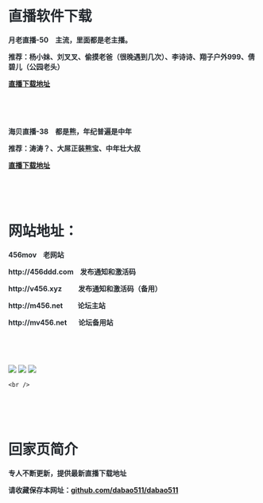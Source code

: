 <p>
	<strong><span style="font-size:32px;"> </span></strong> 
</p>
<h1 style="color:#24292E;font-family:-apple-system, BlinkMacSystemFont, &quot;background-color:#FFFFFF;">
	<strong>直播软件下载</strong> 
</h1>
<p style="color:#24292E;font-family:-apple-system, BlinkMacSystemFont, &quot;font-size:16px;background-color:#FFFFFF;">
	<span style="font-size:14px;"><strong>月老直播-50</strong></span><span style="font-size:14px;">&nbsp;</span><strong> &nbsp; 主流，里面都是老主播。</strong> 
</p>
<p style="color:#24292E;font-family:-apple-system, BlinkMacSystemFont, &quot;font-size:16px;background-color:#FFFFFF;">
	<strong>推荐：杨小妹、刘叉叉、偷摸老爸（很晚遇到几次）、李诗诗、翔子户外999、倩碧儿（公园老头）</strong> 
</p>
<p style="color:#24292E;font-family:-apple-system, BlinkMacSystemFont, &quot;font-size:16px;background-color:#FFFFFF;">
	<strong><a href="http://word.xf16888zy.com/wap/xr/index.html#/activeIndex?user_id=171185" target="_blank">直播下载地址</a></strong> 
</p>
<p style="color:#24292E;font-family:-apple-system, BlinkMacSystemFont, &quot;font-size:16px;background-color:#FFFFFF;">
	<br />
</p>
<p style="color:#24292E;font-family:-apple-system, BlinkMacSystemFont, &quot;font-size:16px;background-color:#FFFFFF;">
	<br />
</p>
<p style="color:#24292E;font-family:-apple-system, BlinkMacSystemFont, &quot;font-size:16px;background-color:#FFFFFF;">
	<span style="font-size:14px;"><strong>海贝直播-38</strong></span><span style="font-size:14px;">&nbsp;</span><strong>&nbsp;&nbsp; 都是熊，年纪普遍是中年</strong> 
</p>
<p style="color:#24292E;font-family:-apple-system, BlinkMacSystemFont, &quot;font-size:16px;background-color:#FFFFFF;">
	<strong>推荐：涛涛？、大屌正装熊宝、中年壮大叔</strong> 
</p>
<p style="color:#24292E;font-family:-apple-system, BlinkMacSystemFont, &quot;font-size:16px;background-color:#FFFFFF;">
	<strong><a href="https://1na.5starss.xyz:8443/index.php?g=appapi&amp;m=agent&amp;a=haibei&amp;id=592761" target="_blank">直播下载地址</a></strong> 
</p>
<p>
	<br />
</p>
<p style="color:#24292E;font-family:-apple-system, BlinkMacSystemFont, &quot;font-size:16px;background-color:#FFFFFF;">
	<br />
</p>
<h1 style="color:#24292E;font-family:-apple-system, BlinkMacSystemFont, &quot;background-color:#FFFFFF;">
	<strong>网站地址：</strong> 
</h1>
<p style="color:#24292E;font-family:-apple-system, BlinkMacSystemFont, &quot;font-size:16px;background-color:#FFFFFF;">
	<span style="font-size:14px;"><strong></strong></span> 
</p>
<p style="color:#24292E;font-family:-apple-system, BlinkMacSystemFont, &quot;font-size:16px;background-color:#FFFFFF;">
	<strong><span style="font-size:14px;"><strong>456mov</strong></span><span style="font-size:14px;">&nbsp;</span><strong>&nbsp;&nbsp; 老网站</strong></strong> 
</p>
<p style="color:#24292E;font-family:-apple-system, BlinkMacSystemFont, &quot;font-size:16px;background-color:#FFFFFF;">
	<b>http://456ddd.com&nbsp; &nbsp; 发布通知和激活码</b> 
</p>
<p style="color:#24292E;font-family:-apple-system, BlinkMacSystemFont, &quot;font-size:16px;background-color:#FFFFFF;">
	<b>http://v456.xyz<b>&nbsp; &nbsp; &nbsp; &nbsp; &nbsp; 发布通知和激活码</b>（备用）</b>
</p>
<p style="color:#24292E;font-family:-apple-system, BlinkMacSystemFont, &quot;font-size:16px;background-color:#FFFFFF;">
	<b><b>http://m456.net&nbsp; &nbsp; &nbsp; &nbsp; &nbsp;论坛主站</b> </b>
</p>
<p style="color:#24292E;font-family:-apple-system, BlinkMacSystemFont, &quot;font-size:16px;background-color:#FFFFFF;">
	<b><b><b>http://mv456.net&nbsp; &nbsp; &nbsp; &nbsp;论坛备用站</b></b> </b>
</p>
<p>
	<br />
</p>
<p style="color:#24292E;font-family:-apple-system, BlinkMacSystemFont, &quot;font-size:16px;background-color:#FFFFFF;">
	<b><br />
</b> 
</p>
<strong></strong> 
<p><img src="https://www.sxotu.xyz/i/2021/01/16/sk8yjp.png" />
<img src="https://www.sxotu.xyz/i/2021/01/16/skasmi.png" />
<img src="https://www.sxotu.xyz/i/2021/01/16/skbiy8.png" />

	<br />
</p>
<p style="color:#24292E;font-family:-apple-system, BlinkMacSystemFont, &quot;font-size:16px;background-color:#FFFFFF;">
	<span style="font-size:14px;"></span> 
</p>
<p>
	<br />
</p>
<p style="color:#24292E;font-family:-apple-system, BlinkMacSystemFont, &quot;font-size:16px;background-color:#FFFFFF;">
	<br />
</p>
<h1 style="color:#24292E;font-family:-apple-system, BlinkMacSystemFont, &quot;background-color:#FFFFFF;">
	<strong>回家页简介</strong> 
</h1>
<p style="color:#24292E;font-family:-apple-system, BlinkMacSystemFont, &quot;font-size:16px;background-color:#FFFFFF;">
	<strong>专人不断更新，提供最新直播下载地址</strong> 
</p>
<p style="color:#24292E;font-family:-apple-system, BlinkMacSystemFont, &quot;font-size:16px;background-color:#FFFFFF;">
	<strong>请收藏保存本网址：<a href="https://github.com/dabao511/dabao511" target="_blank">github.com/dabao511/dabao511</a></strong> 
</p>
<p>
	<br />
</p>
